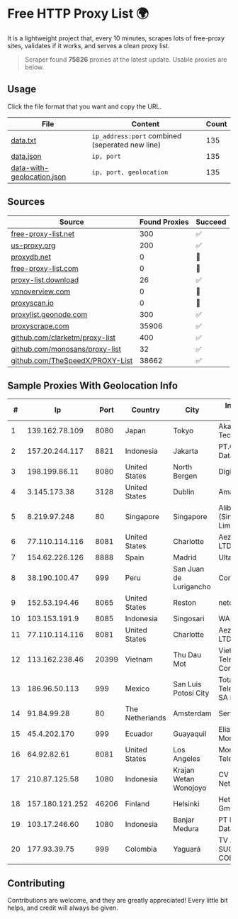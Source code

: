 
# Free HTTP Proxy List 🌍

It is a lightweight project that, every 10 minutes, scrapes lots of free-proxy sites, validates if it works, and serves a clean proxy list.


> Scraper found **75826** proxies at the latest update. Usable proxies are below.

## Usage

Click the file format that you want and copy the URL.


|File|Content|Count|
|----|-------|-----|
|[data.txt](https://raw.githubusercontent.com/themiralay/Proxy-List-World/master/data.txt)|`ip_address:port` combined (seperated new line)|135|
|[data.json](https://raw.githubusercontent.com/themiralay/Proxy-List-World/master/data.json)|`ip, port`|135|
|[data-with-geolocation.json](https://raw.githubusercontent.com/themiralay/Proxy-List-World/master/data-with-geolocation.json)|`ip, port, geolocation`|135|

## Sources

|Source|Found Proxies|Succeed|
|------|-------------|-------|
|[free-proxy-list.net](https://free-proxy-list.net)|300|✅|
|[us-proxy.org](https://www.us-proxy.org)|200|✅|
|[proxydb.net](http://proxydb.net)|0|🚫|
|[free-proxy-list.com](https://free-proxy-list.com/?page=&port=&type%5B%5D=http&type%5B%5D=https&up_time=0&search=Search)|0|🚫|
|[proxy-list.download](https://www.proxy-list.download/HTTP)|26|✅|
|[vpnoverview.com](https://vpnoverview.com/privacy/anonymous-browsing/free-proxy-servers)|0|🚫|
|[proxyscan.io](https://www.proxyscan.io)|0|🚫|
|[proxylist.geonode.com](https://proxylist.geonode.com/api/proxy-list?limit=300&page=1&sort_by=lastChecked&sort_type=desc&protocols=http,https)|300|✅|
|[proxyscrape.com](https://api.proxyscrape.com/v2/?request=displayproxies&protocol=http&timeout=10000&country=all&ssl=all&anonymity=all)|35906|✅|
|[github.com/clarketm/proxy-list](https://raw.githubusercontent.com/clarketm/proxy-list/master/proxy-list-raw.txt)|400|✅|
|[github.com/monosans/proxy-list](https://raw.githubusercontent.com/monosans/proxy-list/main/proxies/http.txt)|32|✅|
|[github.com/TheSpeedX/PROXY-List](https://raw.githubusercontent.com/TheSpeedX/PROXY-List/master/http.txt)|38662|✅|


## Sample Proxies With Geolocation Info

|#|Ip|Port|Country|City|Internet Service Provider|
|-|--|----|-------|----|-------------------------|
|1|139.162.78.109|8080|Japan|Tokyo|Akamai Technologies, Inc.|
|2|157.20.244.117|8821|Indonesia|Jakarta|PT.Global Media Data Prima|
|3|198.199.86.11|8080|United States|North Bergen|DigitalOcean, LLC|
|4|3.145.173.38|3128|United States|Dublin|Amazon.com, Inc.|
|5|8.219.97.248|80|Singapore|Singapore|Alibaba Cloud (Singapore) Private Limited|
|6|77.110.114.116|8081|United States|Charlotte|Aeza International LTD|
|7|154.62.226.126|8888|Spain|Madrid|Ultahost, Inc.|
|8|38.190.100.47|999|Peru|San Juan de Lurigancho|Conex TV E.I.R.L.|
|9|152.53.194.46|8065|United States|Reston|netcup GmbH|
|10|103.153.191.9|8085|Indonesia|Singosari|WANET|
|11|77.110.114.116|8081|United States|Charlotte|Aeza International LTD|
|12|113.162.238.46|20399|Vietnam|Thu Dau Mot|VietNam Post and Telecom Corporation|
|13|186.96.50.113|999|Mexico|San Luis Potosí City|Total Play Telecomunicaciones SA De CV|
|14|91.84.99.28|80|The Netherlands|Amsterdam|Servers Tech Fzco|
|15|45.4.202.170|999|Ecuador|Guayaquil|Eliana Vanessa Morocho Oña|
|16|64.92.82.61|8081|United States|Los Angeles|Momentum Telecom, Inc.|
|17|210.87.125.58|1080|Indonesia|Krajan Wetan Wonojoyo|CV Brawijaya Giga Network|
|18|157.180.121.252|46206|Finland|Helsinki|Hetzner Online GmbH|
|19|103.17.246.60|1080|Indonesia|Banjar Medura|PT Media Sarana Data|
|20|177.93.39.75|999|Colombia|Yaguará|TV AZTECA SUCURSAL COLOMBIA|



## Contributing

Contributions are welcome, and they are greatly appreciated! Every
little bit helps, and credit will always be given.

